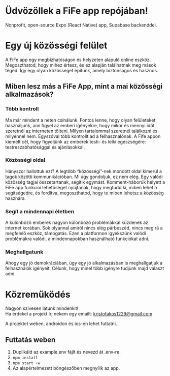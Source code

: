 # Üdvözöllek a FiFe app repójában!
Nonprofit, open-source Expo (React Native) app, Supabase backenddel.

# Egy új közösségi felület
A FiFe app egy megbízhatóságon és helyzeten alapuló online eszköz. Megoszthatod, hogy mihez értesz, és ez alapján találhatnak meg mások téged. Így egy olyan közösséget építünk, amely biztonságos és hasznos.

## Miben lesz más a FiFe App, mint a mai közösségi alkalmazások?

### Több kontroll

Ma már mindent a neten csinálunk. Fontos lenne, hogy olyan felületeket használjunk, ami figyel az emberi igényekre, hogy mikor és mennyi időt szeretnél az interneten tölteni. Milyen tartalommal szeretnél találkozni és milyennel nem. Egyszóval több kontrollt ad a felhasználónak. A Fife appon kiemelt cél, hogy figyeljünk az emberek testi- és lelki egészségére: testreszabhatósággal és ajánlásokkal.

### Közösségi oldal

Hányszor hallottuk ezt? A legtöbb “közösségi”-nek mondott oldal kimerül a tagok közötti kommunikációban. Mi úgy gondoljuk, ez nem elég. Egy valódi közösség tagjai összetartanak, segítik egymást. Komment-háborúk helyett a FiFe app funkciói lehetőséget nyújtanak, hogy megtudd ki, miben lehet a segítségedre, és fordítva, megoszthatod, hogy te miben lehetsz a közösség hasznára.

### Segít a mindennapi életben

A különböző emberek nagyon különböző problémákkal küzdenek az internet korában. Sok olyannal amiről nincs elég párbeszéd, nincs meg rá a megfelelő eszköz, támogatás. Ezen a platformon igyekszünk valódi problémákra valódi, a mindennapokban használható funkciókat adni.

### Meghallgatunk

Ahogy egy jó demokráciában, úgy egy jó alkalmazásban is meghallgatjuk a felhasználók igényeit. Célunk, hogy minél több igényre tudjunk majd választ adni.


# Közreműködés

Nagyon szívesen látunk mindenkit!  
Ha érdekel a projekt írj nekem egy emailt: kristofakos1229@gmail.com

A projektet weben, androidon és ios-en lehet futtatni.

## Futtatás weben
 1. Duplikáld az example.env fájlt és nevezd át .env-re.
 2. ```npm install```
 3. ```npm start -w```
 4. Az alapértelmezett böngészőben megnyílik az app.

